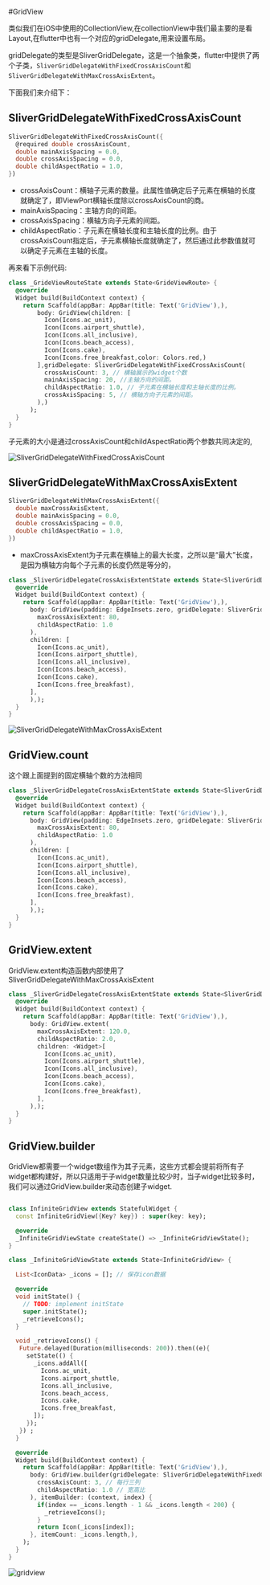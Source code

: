 #GridView

类似我们在iOS中使用的CollectionView,在collectionView中我们最主要的是看Layout,在flutter中也有一个对应的gridDelegate,用来设置布局。

gridDelegate的类型是SliverGridDelegate，这是一个抽象类，flutter中提供了两个子类，`SliverGridDelegateWithFixedCrossAxisCount`和`SliverGridDelegateWithMaxCrossAxisExtent`。

下面我们来介绍下：

## SliverGridDelegateWithFixedCrossAxisCount

```dart
SliverGridDelegateWithFixedCrossAxisCount({
  @required double crossAxisCount, 
  double mainAxisSpacing = 0.0,
  double crossAxisSpacing = 0.0,
  double childAspectRatio = 1.0,
})
```

- crossAxisCount：横轴子元素的数量。此属性值确定后子元素在横轴的长度就确定了，即ViewPort横轴长度除以crossAxisCount的商。
- mainAxisSpacing：主轴方向的间距。
- crossAxisSpacing：横轴方向子元素的间距。
- childAspectRatio：子元素在横轴长度和主轴长度的比例。由于crossAxisCount指定后，子元素横轴长度就确定了，然后通过此参数值就可以确定子元素在主轴的长度。

再来看下示例代码:

```dart
class _GrideViewRouteState extends State<GrideViewRoute> {
  @override
  Widget build(BuildContext context) {
    return Scaffold(appBar: AppBar(title: Text('GridView'),),
        body: GridView(children: [
          Icon(Icons.ac_unit),
          Icon(Icons.airport_shuttle),
          Icon(Icons.all_inclusive),
          Icon(Icons.beach_access),
          Icon(Icons.cake),
          Icon(Icons.free_breakfast,color: Colors.red,)
        ],gridDelegate: SliverGridDelegateWithFixedCrossAxisCount(
          crossAxisCount: 3, // 横轴展示的widget个数
          mainAxisSpacing: 20, //主轴方向的间距。
          childAspectRatio: 1.0, // 子元素在横轴长度和主轴长度的比例。
          crossAxisSpacing: 5, // 横轴方向子元素的间距。
        ),)
      );
  }
}
```

子元素的大小是通过crossAxisCount和childAspectRatio两个参数共同决定的,

![SliverGridDelegateWithFixedCrossAxisCount](https://github.com/LeeWongSnail/FlutterLearning/raw/main/res/flutterui_%20SliverGridDelegateWithFixedCrossAxisCount.png)

## SliverGridDelegateWithMaxCrossAxisExtent

```dart
SliverGridDelegateWithMaxCrossAxisExtent({
  double maxCrossAxisExtent,
  double mainAxisSpacing = 0.0,
  double crossAxisSpacing = 0.0,
  double childAspectRatio = 1.0,
})
```

- maxCrossAxisExtent为子元素在横轴上的最大长度，之所以是“最大”长度，是因为横轴方向每个子元素的长度仍然是等分的，

```dart
class _SliverGridDelegateCrossAxisExtentState extends State<SliverGridDelegateCrossAxisExtent> {
  @override
  Widget build(BuildContext context) {
    return Scaffold(appBar: AppBar(title: Text('GridView'),),
      body: GridView(padding: EdgeInsets.zero, gridDelegate: SliverGridDelegateWithMaxCrossAxisExtent(
        maxCrossAxisExtent: 80,
        childAspectRatio: 1.0
      ),
      children: [
        Icon(Icons.ac_unit),
        Icon(Icons.airport_shuttle),
        Icon(Icons.all_inclusive),
        Icon(Icons.beach_access),
        Icon(Icons.cake),
        Icon(Icons.free_breakfast),
      ],
      ),);
  }
}
```

![SliverGridDelegateWithMaxCrossAxisExtent](https://github.com/LeeWongSnail/FlutterLearning/raw/main/res/flutterui_%20SliverGridDelegateWithMaxCrossAxisExtent.png)


## GridView.count

这个跟上面提到的固定横轴个数的方法相同

```dart
class _SliverGridDelegateCrossAxisExtentState extends State<SliverGridDelegateCrossAxisExtent> {
  @override
  Widget build(BuildContext context) {
    return Scaffold(appBar: AppBar(title: Text('GridView'),),
      body: GridView(padding: EdgeInsets.zero, gridDelegate: SliverGridDelegateWithMaxCrossAxisExtent(
        maxCrossAxisExtent: 80,
        childAspectRatio: 1.0
      ),
      children: [
        Icon(Icons.ac_unit),
        Icon(Icons.airport_shuttle),
        Icon(Icons.all_inclusive),
        Icon(Icons.beach_access),
        Icon(Icons.cake),
        Icon(Icons.free_breakfast),
      ],
      ),);
  }
}
```

## GridView.extent

GridView.extent构造函数内部使用了SliverGridDelegateWithMaxCrossAxisExtent

```dart
class _SliverGridDelegateCrossAxisExtentState extends State<SliverGridDelegateCrossAxisExtent> {
  @override
  Widget build(BuildContext context) {
    return Scaffold(appBar: AppBar(title: Text('GridView'),),
      body: GridView.extent(
        maxCrossAxisExtent: 120.0,
        childAspectRatio: 2.0,
        children: <Widget>[
          Icon(Icons.ac_unit),
          Icon(Icons.airport_shuttle),
          Icon(Icons.all_inclusive),
          Icon(Icons.beach_access),
          Icon(Icons.cake),
          Icon(Icons.free_breakfast),
        ],
      ),);
  }
}
```

## GridView.builder

GridView都需要一个widget数组作为其子元素，这些方式都会提前将所有子widget都构建好，所以只适用于子widget数量比较少时，当子widget比较多时，我们可以通过GridView.builder来动态创建子widget.

```dart

class InfiniteGridView extends StatefulWidget {
  const InfiniteGridView({Key? key}) : super(key: key);

  @override
  _InfiniteGridViewState createState() => _InfiniteGridViewState();
}

class _InfiniteGridViewState extends State<InfiniteGridView> {

  List<IconData> _icons = []; // 保存icon数据

  @override
  void initState() {
    // TODO: implement initState
    super.initState();
    _retrieveIcons();
  }

  void _retrieveIcons() {
   Future.delayed(Duration(milliseconds: 200)).then((e){
     setState(() {
       _icons.addAll([
         Icons.ac_unit,
         Icons.airport_shuttle,
         Icons.all_inclusive,
         Icons.beach_access,
         Icons.cake,
         Icons.free_breakfast,
       ]);
     });
   }) ;
  }

  @override
  Widget build(BuildContext context) {
    return Scaffold(appBar: AppBar(title: Text('GridView'),),
      body: GridView.builder(gridDelegate: SliverGridDelegateWithFixedCrossAxisCount(
        crossAxisCount: 3, // 每行三列
        childAspectRatio: 1.0 // 宽高比
      ), itemBuilder: (context, index) {
        if(index == _icons.length - 1 && _icons.length < 200) {
          _retrieveIcons();
        }
        return Icon(_icons[index]);
      }, itemCount: _icons.length,),
    );
  }
}
```

![gridview](https://github.com/LeeWongSnail/FlutterLearning/raw/main/res/flutterui_gridview.gif)